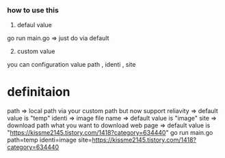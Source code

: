 ### how to use this 

1. defaul value

go run main.go 
=> just do via default


2. custom value

you can configuration value 
path , identi , site 

# definitaion
path => local path via your custom path but now support reliavity 
     => default value is "temp"
identi => image file name 
        => default value is "image"
site => download path what you want to download web page 
        => default value is "https://kissme2145.tistory.com/1418?category=634440"
go run main.go path=temp identi=image site=https://kissme2145.tistory.com/1418?category=634440 

